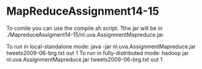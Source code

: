 MapReduceAssignment14-15
========================
To comile you can use the compile.sh script.
Tthe jar will be in ./MapreduceAssigment14-15/nl.uva.AssignmentMapreduce.jar. 

To run in local-standalone mode: java -jar nl.uva.AssignmentMapreduce.jar tweets2009-06-brg.txt out 1 
To run in fully-distributed mode: hadoop jar nl.uva.AssignmentMapreduce.jar tweets2009-06-brg.txt out 1
